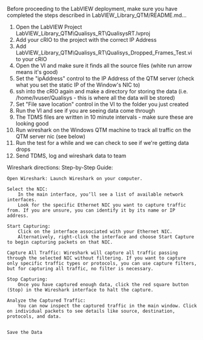 Before proceeding to the LabVIEW deployment, make sure you have completed the steps described in LabVIEW_Library_QTM/README.md...

1. Open the LabVIEW Project LabVIEW_Library_QTM\Qualisys_RT\QualisysRT.lvproj
2. Add your cRIO to the project with the correct IP Address
3. Add LabVIEW_Library_QTM\Qualisys_RT\Qualisys_Dropped_Frames_Test.vi to your cRIO
4. Open the VI and make sure it finds all the source files (white run arrow means it's good)
5. Set the "ipAddress" control to the IP Address of the QTM server (check what you set the static IP of the Window's NIC to)
6. ssh into the cRIO again and make a directory for storing the data (i.e. /home/lvuser/Qualisys - this is where all the data will be stored)
7. Set "File save location" control in the VI to the folder you just created
8. Run the VI and see if you are seeing data come through
9. The TDMS files are written in 10 minute intervals - make sure these are looking good
10. Run wireshark on the Windows QTM machine to track all traffic on the QTM server nic (see below)
11. Run the test for a while and we can check to see if we're getting data drops
12. Send TDMS, log and wireshark data to team


Wireshark directions:
Step-by-Step Guide:

    Open Wireshark: Launch Wireshark on your computer.

    Select the NIC:
        In the main interface, you’ll see a list of available network interfaces.
        Look for the specific Ethernet NIC you want to capture traffic from. If you are unsure, you can identify it by its name or IP address.

    Start Capturing:
        Click on the interface associated with your Ethernet NIC.
        Alternatively, right-click the interface and choose Start Capture to begin capturing packets on that NIC.

    Capture All Traffic: Wireshark will capture all traffic passing through the selected NIC without filtering. If you want to capture only specific traffic types or protocols, you can use capture filters, but for capturing all traffic, no filter is necessary.

    Stop Capturing:
        Once you have captured enough data, click the red square button (Stop) in the Wireshark interface to halt the capture.

    Analyze the Captured Traffic:
        You can now inspect the captured traffic in the main window. Click on individual packets to see details like source, destination, protocols, and data.


    Save the Data